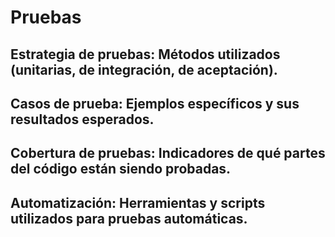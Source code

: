# Pruebas

## Estrategia de pruebas: Métodos utilizados (unitarias, de integración, de aceptación).

## Casos de prueba: Ejemplos específicos y sus resultados esperados.

## Cobertura de pruebas: Indicadores de qué partes del código están siendo probadas.

## Automatización: Herramientas y scripts utilizados para pruebas automáticas.
